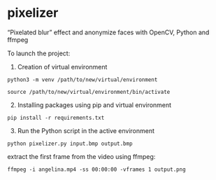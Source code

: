 # pixelizer
“Pixelated blur” effect and anonymize faces with OpenCV, Python and ffmpeg

To launch the project:
1. Creation of virtual environment
```
python3 -m venv /path/to/new/virtual/environment
```
```
source /path/to/new/virtual/environment/bin/activate
```
2. Installing packages using pip and virtual environment
```
pip install -r requirements.txt
```
3. Run the Python script in the active environment
```
python pixelizer.py input.bmp output.bmp
```

extract the first frame from the video using ffmpeg:
```
ffmpeg -i angelina.mp4 -ss 00:00:00 -vframes 1 output.png
```
